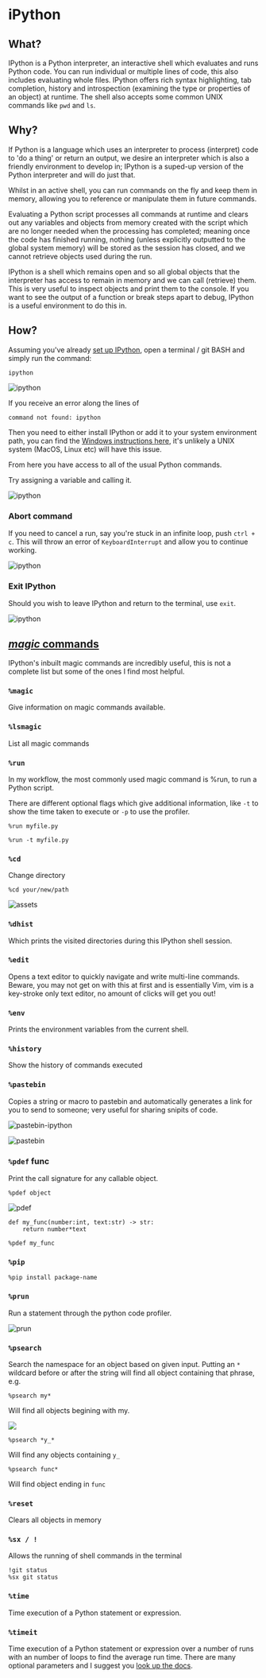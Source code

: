 # iPython

## What?

IPython is a Python interpreter, an interactive shell which evaluates and runs Python code. You can run individual or multiple lines of code, this also includes evaluating whole files. IPython offers rich syntax highlighting, tab completion, history and introspection (examining the type or properties of an object) at runtime. The shell also accepts some common UNIX commands like `pwd` and `ls`.

## Why?

If Python is a language which uses an interpreter to process (interpret) code to 'do a thing' or return an output, we desire an interpreter which is also a friendly environment to develop in; IPython is a suped-up version of the Python interpreter and will do just that.

Whilst in an active shell, you can run commands on the fly and keep them in memory, allowing you to reference or manipulate them in future commands.

Evaluating a Python script processes all commands at runtime and clears out any variables and objects from memory created with the script which are no longer needed when the processing has completed; meaning once the code has finished running, nothing (unless explicitly outputted to the global system memory) will be stored as the session has closed, and we cannot retrieve objects used during the run.

IPython is a shell which remains open and so all global objects that the interpreter has access to remain in memory and we can call (retrieve) them. This is very useful to inspect objects and print them to the console. If you want to see the output of a function or break steps apart to debug, IPython is a useful environment to do this in.


## How?

Assuming you've already [set up IPython](../100/getting-started.md#ipython), open a terminal / git BASH and simply run the command:

    ipython

![ipython](assets/ipython/ipython.png)

If you receive an error along the lines of

    command not found: ipython

Then you need to either install IPython or add it to your system environment path, you can find the [Windows instructions here](../100/getting-started.md#windows-specific-installation), it's unlikely a UNIX system (MacOS, Linux etc) will have this issue.

From here you have access to all of the usual Python commands.

Try assigning a variable and calling it.

![ipython](assets/ipython/assign-x.png)

### Abort command

If you need to cancel a run, say you're stuck in an infinite loop, push `ctrl + c`. This will throw an error of `KeyboardInterrupt` and allow you to continue working.

![ipython](assets/ipython/cancel-command.png)

### Exit IPython

Should you wish to leave IPython and return to the terminal, use `exit`.

![ipython](assets/ipython/exit-ipython.png)


## [_magic_ commands](https://ipython.readthedocs.io/en/stable/interactive/magics.html)

IPython's inbuilt magic commands are incredibly useful, this is not a complete list but some of the ones I find most helpful.

### `%magic`
Give information on magic commands available.

### `%lsmagic`

List all magic commands

### `%run`

In my workflow, the most commonly used magic command is %run, to run a Python script.

There are different optional flags which give additional information, like `-t` to show the time taken to execute or `-p` to use the profiler.

    %run myfile.py

    %run -t myfile.py

### `%cd`

Change directory

    %cd your/new/path

![assets](assets/ipython/cd.png)

### `%dhist`

Which prints the visited directories during this IPython shell session.

### `%edit`

Opens a text editor to quickly navigate and write multi-line commands. Beware, you may not get on with this at first and is essentially Vim, vim is a key-stroke only text editor, no amount of clicks will get you out!

### `%env`

Prints the environment variables from the current shell.

### `%history`

Show the history of commands executed


### `%pastebin`

Copies a string or macro to pastebin and automatically generates a link for you to send to someone; very useful for sharing snipits of code.

![pastebin-ipython](assets/ipython/pastebin-ipython.png)

![pastebin](assets/ipython/pastebin.png)

### `%pdef` func  

Print the call signature for any callable object.

    %pdef object

![pdef](assets/ipython/pdef.png)

    def my_func(number:int, text:str) -> str:
        return number*text

    %pdef my_func

### `%pip`

    %pip install package-name

### `%prun`

Run a statement through the python code profiler.

![prun](assets/ipython/prun.png)

### `%psearch`

Search the namespace for an object based on given input. Putting an `*` wildcard before or after the string will find all object containing that phrase, e.g.

    %psearch my*

Will find all objects begining with my.

![](assets/ipython/psearch.png)

    %psearch *y_*

Will find any objects containing `y_`

    %psearch func*

Will find object ending in `func`


### `%reset`

Clears all objects in memory

### `%sx / !`

Allows the running of shell commands in the terminal

    !git status
    %sx git status

### `%time`
Time execution of a Python statement or expression.

### `%timeit`
Time execution of a Python statement or expression over a number of runs with an number of loops to find the average run time. There are many optional parameters and I suggest you [look up the docs](https://ipython.readthedocs.io/en/stable/interactive/magics.html#magic-timeit).
